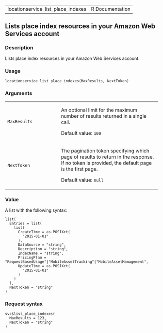 <table style="width: 100%;">
<tbody>
<tr class="odd">
<td>locationservice_list_place_indexes</td>
<td style="text-align: right;">R Documentation</td>
</tr>
</tbody>
</table>

## Lists place index resources in your Amazon Web Services account

### Description

Lists place index resources in your Amazon Web Services account.

### Usage

    locationservice_list_place_indexes(MaxResults, NextToken)

### Arguments

<table>
<colgroup>
<col style="width: 35%" />
<col style="width: 65%" />
</colgroup>
<tbody>
<tr class="odd">
<td><code
id="locationservice_list_place_indexes_:_MaxResults">MaxResults</code></td>
<td><p>An optional limit for the maximum number of results returned in a
single call.</p>
<p>Default value: <code>100</code></p></td>
</tr>
<tr class="even">
<td><code
id="locationservice_list_place_indexes_:_NextToken">NextToken</code></td>
<td><p>The pagination token specifying which page of results to return
in the response. If no token is provided, the default page is the first
page.</p>
<p>Default value: <code>null</code></p></td>
</tr>
</tbody>
</table>

### Value

A list with the following syntax:

    list(
      Entries = list(
        list(
          CreateTime = as.POSIXct(
            "2015-01-01"
          ),
          DataSource = "string",
          Description = "string",
          IndexName = "string",
          PricingPlan = "RequestBasedUsage"|"MobileAssetTracking"|"MobileAssetManagement",
          UpdateTime = as.POSIXct(
            "2015-01-01"
          )
        )
      ),
      NextToken = "string"
    )

### Request syntax

    svc$list_place_indexes(
      MaxResults = 123,
      NextToken = "string"
    )
